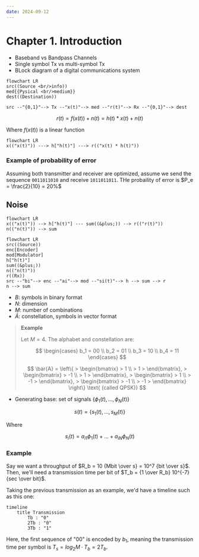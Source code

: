 ```yaml
---
date: 2024-09-12
---
```


# Chapter 1. Introduction

* Baseband vs Bandpass Channels
* Single symbol Tx vs multi-symbol Tx
* BLock diagram of a digital communications system

```mermaid
flowchart LR
src((Source <br/>info))
med{{Pysical <br/>medium}}
dest((Destination))

src --"{0,1}"--> Tx --"x(t)"--> med --"r(t)"--> Rx --"{0,1}"--> dest
```

$$
r(t) = f(x(t)) + n(t) = h(t) * x(t) + n(t)
$$

Where $f(x(t))$ is a linear function

```mermaid
flowchart LR
x(("x(t)")) ---> h["h(t)"] ---> r(("x(t) * h(t)"))
```

### Example of probability of error

Assuming both transmitter and receiver are optimized, assume we send the sequence `0011011010` and receive `1011011011`. THe probaility of error is $P_e = \frac{2}{10} = 20%$

## Noise

```mermaid
flowchart LR
x(("x(t)")) --> h["h(t)"] --- sum((&plus;)) --> r(("r(t)"))
n(("n(t)")) --> sum
```

<!-- ```mermaid
xychart-beta
line [0, 0, 0, 1, 1, 1, 1, 0, 0, 0]
```
-->

```mermaid
flowchart LR
src((Source))
enc[Encoder]
mod[Modulator]
h["h(t)"]
sum((&plus;))
n(("n(t)"))
r((Rx))
src --"bi"--> enc --"ai"--> mod --"si(t)"--> h --> sum --> r
n --> sum
```

* $B$: symbols in binary format
* $N$: dimension
* $M$: number of combinations
* $\bar{A}$: constellation, symbols in vector format

> **Example**
> 
> Let $M=4$. The alphabet and constellation are:
> 
> $$
> \begin{cases}
> b_1 = 00 \\
> b_2 = 01 \\
> b_3 = 10 \\
> b_4 = 11
> \end{cases}
> $$
> 
> $$
> \bar{A} = \left\{
    > \begin{bmatrix}
        > 1 \\
        > 1
    > \end{bmatrix},
    > \begin{bmatrix}
        > -1 \\
        > 1
    > \end{bmatrix},
    > \begin{bmatrix}
        > 1 \\
        > -1
    > \end{bmatrix},
    > \begin{bmatrix}
        > -1 \\
        > -1
    > \end{bmatrix}
> \right\}
> \text{ (called QPSK)}
> $$

* Generating base: set of signals $\{ϕ_1(t), …, ϕ_N(t)\}$

$$
s(t) = \{s_1(t), …, s_M(t)\}
$$

Where

$$
s_i(t) = a_{i1} ϕ_1(t) + … + a_{iN} ϕ_N(t)
$$

### Example

Say we want a throughput of $R_b = 10 {Mbit \over s} = 10^7 {bit \over s}$. Then, we'll need a transmission
time per bit of $T_b = {1 \over R_b} 10^{-7} {sec \over bit}$.

Taking the previous transmission as an example, we'd have a timeline such as this one:

```mermaid
timeline
    title Transmission
        Tb : "0"
        2Tb : "0"
        3Tb : "1"
```

Here, the first sequence of "00" is encoded by $b_1$, meaning the transmission time per symbol is $T_s = log_2M · T_b = 2T_b$.
